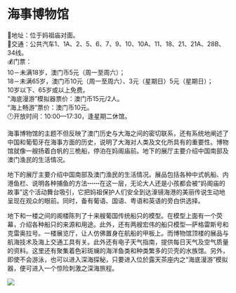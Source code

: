 # 海事博物馆  
📍地址：位于妈祖庙对面。  
🚌交通：公共汽车1、1A、2、5、6、7、9、10、10A、11、18、21、21A、28B、34线。  
💰门票：  
10－未满18岁，澳门币5元（周一至周六）；  
18－未满65岁，澳门币10元（周一至周六）、3元（星期日）5元（星期日）；  
10岁以下、65岁或以上免费。  
“海底漫游”模拟器票价：澳门币15元/2人。  
“海上畅游”票价：澳门币10元。  
🕛开放时间：10:00—17:30，逢星期二休馆。  

海事博物馆的主题不但反映了澳门历史与大海之间的密切联系，还有系统地阐述了中国和葡萄牙在海事方面的历史，说明了大海对人类及文化所具有的重要性。博物馆就像一艘扬着白帆的三桅船，停泊在妈阁庙前。地下的展厅主要介绍中国南部及澳门渔民的生活情况。  

地下的展厅主要介绍中国南部及澳门渔民的生活情况。展品包括各种中式帆船、内港鱼栏、说明各种捕鱼的方法┅┅在这一层，无论大人还是小孩都会被“妈阁庙的故事”这个活动舞台吸引，它把妈祖保护人们安全到达濠镜海港的美丽传说生动地呈现在观众的眼前。同时，备有葡语、国语、粤语和英语的旁白供选择。  

地下和一楼之间的阁楼陈列了十来艘葡国传统船只的模型。在模型上面有一个荧幕，介绍各种船只的来源和用途。此外，还有两艘宏伟的船只模型—萨格雷斯号和克雷奥拉号。一楼展览厅，让人仿佛置身在航船的甲板上。而博物馆顶楼的展品与航海技术及海上交通工具有关。此外还有电子天气指南，提供每日天气及空气质量的资料。这里还有聚集着色彩斑斓的海洋鱼类和种类繁多的贝壳的水族馆。另外，即使不会游泳，也可以进入深海探秘，只要进入位於露天茶座内之“海底漫游”模拟器，便可进入一个惊险刺激之深海旅程。  

![](https://raw.gitmirror.com/szqq0512/Pic/main/img/202201212120117.png)  
